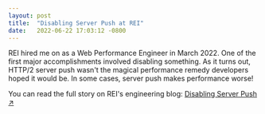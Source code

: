 ```yaml
---
layout: post
title:  "Disabling Server Push at REI"
date:   2022-06-22 17:03:12 -0800
---
```


REI hired me on as a Web Performance Engineer in March 2022. One of the first major accomplishments involved disabling something. As it turns out, HTTP/2 server push wasn't the magical performance remedy developers hoped it would be. In some cases, server push makes performance worse! 

You can read the full story on REI's engineering blog: <a href="https://engineering.rei.com/web-performance/disabling-server-push-at-rei.html">Disabling Server Push ↗️</a> 